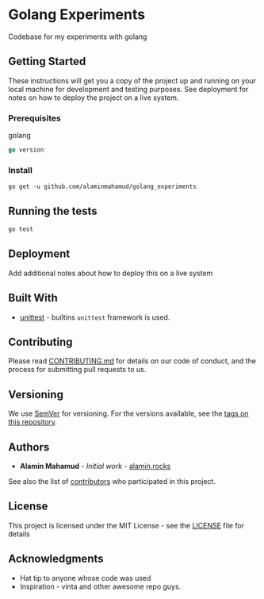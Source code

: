# Golang Experiments

Codebase for my experiments with golang

## Getting Started

These instructions will get you a copy of the project up and running on your local machine for development and testing purposes. See deployment for notes on how to deploy the project on a live system.

### Prerequisites
golang
``` go
go version
```


### Install
``` shell
go get -u github.com/alaminmahamud/golang_experiments
```

## Running the tests
```bash
go test
```

## Deployment

Add additional notes about how to deploy this on a live system

## Built With

* [unittest](https://docs.python.org/3/library/unittest.html) - builtins `unittest` framework is used.

## Contributing

Please read [CONTRIBUTING.md](CONTRIBUTING.md) for details on our code of conduct, and the process for submitting pull requests to us.

## Versioning

We use [SemVer](http://semver.org/) for versioning. For the versions available, see the [tags on this repository](https://github.com/your/project/tags). 

## Authors

* **Alamin Mahamud** - *Initial work* - [alamin.rocks](https://alamin-rocks.herokuapp.com)

See also the list of [contributors](https://github.com/your/project/contributors) who participated in this project.

## License

This project is licensed under the MIT License - see the [LICENSE](LICENSE) file for details

## Acknowledgments

* Hat tip to anyone whose code was used
* Inspiration - vinta and other awesome repo guys.
